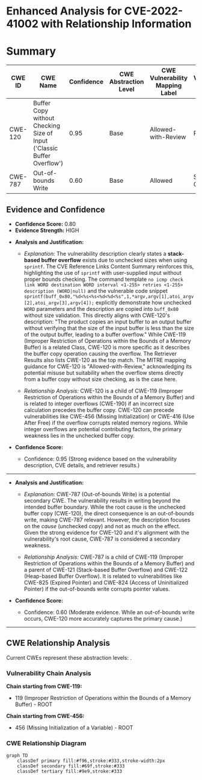 # Enhanced Analysis for CVE-2022-41002 with Relationship Information

# Summary
| CWE ID | CWE Name | Confidence | CWE Abstraction Level | CWE Vulnerability Mapping Label | CWE-Vulnerability Mapping Notes |
|---|---|---|---|---|---|
| CWE-120 | Buffer Copy without Checking Size of Input ('Classic Buffer Overflow') | 0.95 | Base | Allowed-with-Review | Primary CWE |
| CWE-787 | Out-of-bounds Write | 0.60 | Base | Allowed | Secondary Candidate |

## Evidence and Confidence

*   **Confidence Score:** 0.80
*   **Evidence Strength:** HIGH

- **Analysis and Justification:**  
  - *Explanation:* The vulnerability description clearly states a **stack-based buffer overflow** exists due to unchecked sizes when using `sprintf`. The CVE Reference Links Content Summary reinforces this, highlighting the use of `sprintf` with user-supplied input without proper bounds checking. The command template `no icmp check link WORD destination WORD interval <1-255> retries <1-255> description (WORD|null)` and the vulnerable code snippet `sprintf(buff_0x80,"%d<%s<%s<%d<%d<%s",1,*argv,argv[1],atoi_argv[2],atoi_argv[3],argv[4]);` explicitly demonstrate how unchecked `WORD` parameters and the description are copied into `buff_0x80` without size validation. This directly aligns with CWE-120's description: "The product copies an input buffer to an output buffer without verifying that the size of the input buffer is less than the size of the output buffer, leading to a buffer overflow." While CWE-119 (Improper Restriction of Operations within the Bounds of a Memory Buffer) is a related Class, CWE-120 is more specific as it describes the buffer copy operation causing the overflow. The Retriever Results also lists CWE-120 as the top match. The MITRE mapping guidance for CWE-120 is "Allowed-with-Review," acknowledging its potential misuse but suitability when the overflow stems directly from a buffer copy without size checking, as is the case here.

  - *Relationship Analysis:* CWE-120 is a child of CWE-119 (Improper Restriction of Operations within the Bounds of a Memory Buffer) and is related to integer overflows (CWE-190) if an incorrect size calculation precedes the buffer copy. CWE-120 can precede vulnerabilities like CWE-456 (Missing Initialization) or CWE-416 (Use After Free) if the overflow corrupts related memory regions. While integer overflows are potential contributing factors, the primary weakness lies in the unchecked buffer copy.

- **Confidence Score:**  
  - Confidence: 0.95 (Strong evidence based on the vulnerability description, CVE details, and retriever results.)

---
- **Analysis and Justification:**  
  - *Explanation:* CWE-787 (Out-of-bounds Write) is a potential secondary CWE. The vulnerability results in writing beyond the intended buffer boundary. While the root cause is the unchecked buffer copy (CWE-120), the direct consequence is an out-of-bounds write, making CWE-787 relevant. However, the description focuses on the *cause* (unchecked copy) and not as much on the effect. Given the strong evidence for CWE-120 and it's alignment with the vulnerability's root cause, CWE-787 is considered a secondary weakness.

  - *Relationship Analysis:* CWE-787 is a child of CWE-119 (Improper Restriction of Operations within the Bounds of a Memory Buffer) and a parent of CWE-121 (Stack-based Buffer Overflow) and CWE-122 (Heap-based Buffer Overflow). It is related to vulnerabilities like CWE-825 (Expired Pointer) and CWE-824 (Access of Uninitialized Pointer) if the out-of-bounds write corrupts pointer values.

- **Confidence Score:**  
  - Confidence: 0.60 (Moderate evidence. While an out-of-bounds write occurs, CWE-120 more accurately captures the primary cause.)

---


## CWE Relationship Analysis

Current CWEs represent these abstraction levels: .


### Vulnerability Chain Analysis

**Chain starting from CWE-119:**
- 119 (Improper Restriction of Operations within the Bounds of a Memory Buffer) - ROOT


**Chain starting from CWE-456:**
- 456 (Missing Initialization of a Variable) - ROOT



### CWE Relationship Diagram

```mermaid
graph TD
    classDef primary fill:#f96,stroke:#333,stroke-width:2px
    classDef secondary fill:#69f,stroke:#333
    classDef tertiary fill:#9e9,stroke:#333
```
